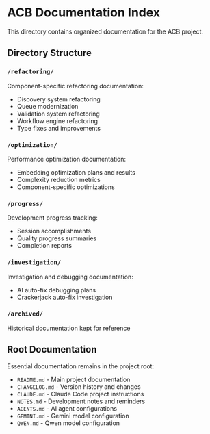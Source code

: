# ACB Documentation Index

This directory contains organized documentation for the ACB project.

## Directory Structure

### `/refactoring/`

Component-specific refactoring documentation:

- Discovery system refactoring
- Queue modernization
- Validation system refactoring
- Workflow engine refactoring
- Type fixes and improvements

### `/optimization/`

Performance optimization documentation:

- Embedding optimization plans and results
- Complexity reduction metrics
- Component-specific optimizations

### `/progress/`

Development progress tracking:

- Session accomplishments
- Quality progress summaries
- Completion reports

### `/investigation/`

Investigation and debugging documentation:

- AI auto-fix debugging plans
- Crackerjack auto-fix investigation

### `/archived/`

Historical documentation kept for reference

## Root Documentation

Essential documentation remains in the project root:

- `README.md` - Main project documentation
- `CHANGELOG.md` - Version history and changes
- `CLAUDE.md` - Claude Code project instructions
- `NOTES.md` - Development notes and reminders
- `AGENTS.md` - AI agent configurations
- `GEMINI.md` - Gemini model configuration
- `QWEN.md` - Qwen model configuration
